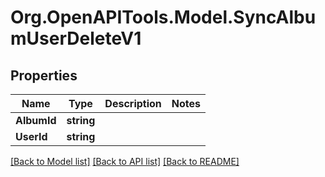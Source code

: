 # Org.OpenAPITools.Model.SyncAlbumUserDeleteV1

## Properties

Name | Type | Description | Notes
------------ | ------------- | ------------- | -------------
**AlbumId** | **string** |  | 
**UserId** | **string** |  | 

[[Back to Model list]](../../README.md#documentation-for-models) [[Back to API list]](../../README.md#documentation-for-api-endpoints) [[Back to README]](../../README.md)

